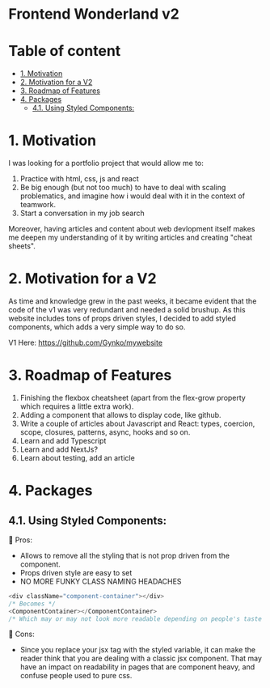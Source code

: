 # Frontend Wonderland v2 <!-- omit in toc -->

# Table of content <!-- omit in toc -->

- [1. Motivation](#1-motivation)
- [2. Motivation for a V2](#2-motivation-for-a-v2)
- [3. Roadmap of Features](#3-roadmap-of-features)
- [4. Packages](#4-packages)
  - [4.1. Using Styled Components:](#41-using-styled-components)

# 1. Motivation

I was looking for a portfolio project that would allow me to:

1. Practice with html, css, js and react
2. Be big enough (but not too much) to have to deal with scaling problematics, and imagine how i would deal with it in the context of teamwork.
3. Start a conversation in my job search

Moreover, having articles and content about web devlopment itself makes me deepen my understanding of it by writing articles and creating "cheat sheets".

# 2. Motivation for a V2

As time and knowledge grew in the past weeks, it became evident that the code of the v1 was very redundant and needed a solid brushup.
As this website includes tons of props driven styles, I decided to add styled components, which adds a very simple way to do so.

V1 Here: https://github.com/Gynko/mywebsite

# 3. Roadmap of Features

1. Finishing the flexbox cheatsheet (apart from the flex-grow property which requires a little extra work).
2. Adding a component that allows to display code, like github.
3. Write a couple of articles about Javascript and React: types, coercion, scope, closures, patterns, async, hooks and so on.
4. Learn and add Typescript
5. Learn and add NextJs?
6. Learn about testing, add an article

# 4. Packages

## 4.1. Using Styled Components:

🥰 Pros:

- Allows to remove all the styling that is not prop driven from the component.
- Props driven style are easy to set
- NO MORE FUNKY CLASS NAMING HEADACHES

```javascript
<div className="component-container"></div>
/* Becomes */
<ComponentContainer></ComponentContainer>
/* Which may or may not look more readable depending on people's taste and habits :) */
```

🤕 Cons:

- Since you replace your jsx tag with the styled variable, it can make the reader think that you are dealing with a classic jsx component. That may have an impact on readability in pages that are component heavy, and confuse people used to pure css.

